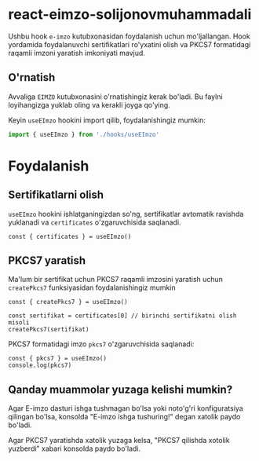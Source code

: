 # react-eimzo-solijonovmuhammadali

Ushbu hook `e-imzo` kutubxonasidan foydalanish uchun mo'ljallangan. Hook yordamida foydalanuvchi sertifikatlari ro'yxatini olish va PKCS7 formatidagi raqamli imzoni yaratish imkoniyati mavjud.

## O'rnatish

Avvaliga `EIMZO` kutubxonasini o'rnatishingiz kerak bo'ladi. Bu faylni loyihangizga yuklab oling va kerakli joyga qo'ying.

Keyin `useEImzo` hookini import qilib, foydalanishingiz mumkin:

```typescript
import { useEImzo } from './hooks/useEImzo'
```

# Foydalanish

## Sertifikatlarni olish

`useEImzo` hookini ishlatganingizdan so'ng, sertifikatlar avtomatik ravishda yuklanadi va `certificates` o'zgaruvchisida saqlanadi.

```
const { certificates } = useEImzo()
```

## PKCS7 yaratish

Ma'lum bir sertifikat uchun PKCS7 raqamli imzosini yaratish uchun `createPkcs7` funksiyasidan foydalanishingiz mumkin

```
const { createPkcs7 } = useEImzo()

const sertifikat = certificates[0] // birinchi sertifikatni olish misoli
createPkcs7(sertifikat)

```

PKCS7 formatidagi imzo `pkcs7` o'zgaruvchisida saqlanadi:

```
const { pkcs7 } = useEImzo()
console.log(pkcs7)
```

## Qanday muammolar yuzaga kelishi mumkin?

Agar E-imzo dasturi ishga tushmagan bo'lsa yoki noto'g'ri konfiguratsiya qilingan bo'lsa, konsolda "E-imzo ishga tushuring!" degan xatolik paydo bo'ladi.

Agar PKCS7 yaratishda xatolik yuzaga kelsa, "PKCS7 qilishda xotolik yuzberdi" xabari konsolda paydo bo'ladi.
